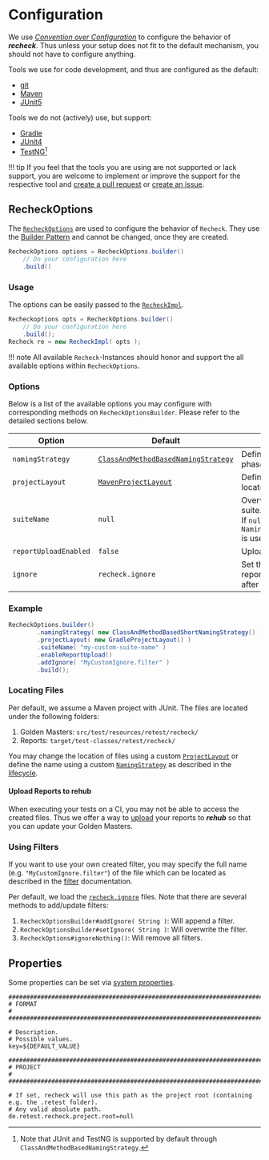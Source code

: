 # Configuration

We use [*Convention over Configuration*](https://en.wikipedia.org/wiki/Convention_over_configuration) to configure the behavior of ***recheck***. Thus unless your setup does not fit to the default mechanism, you should not have to configure anything.

Tools we use for code development, and thus are configured as the default:

- [git](https://git-scm.com)
- [Maven](https://maven.apache.org/)
- [JUnit5](https://junit.org/junit5/)

Tools we do not (actively) use, but support:

- [Gradle](https://gradle.org/)
- [JUnit4](https://junit.org/junit4/)
- [TestNG](https://testng.org)[^1]

!!! tip
    If you feel that the tools you are using are not supported or lack support, you are welcome to implement or improve the support for the respective tool and [create a pull request](https://github.com/retest/recheck/pulls) or [create an issue](https://github.com/retest/recheck/issues).

## RecheckOptions

The [`RecheckOptions`](https://github.com/retest/recheck/blob/master/src/main/java/de/retest/recheck/RecheckOptions.java) are used to configure the behavior of `Recheck`. They use the [Builder Pattern](https://en.wikipedia.org/wiki/Builder_pattern) and cannot be changed, once they are created.

```java
RecheckOptions options = RecheckOptions.builder()
    // Do your configuration here
    .build()
```

### Usage

The options can be easily passed to the [`RecheckImpl`](https://github.com/retest/recheck/blob/master/src/main/java/de/retest/recheck/RecheckImpl.java).

```java
Recheckoptions opts = RecheckOptions.builder()
    // Do your configuration here
    .build();
Recheck re = new RecheckImpl( opts );
```

!!! note
    All available `Recheck`-Instances should honor and support the all available options within `RecheckOptions`.

### Options

Below is a list of the available options you may configure with corresponding methods on `RecheckOptionsBuilder`. Please refer to the detailed sections below.

| Option                | Default                                                                                                                                                                 | Description                                                                            |
| --------------------- | ----------------------------------------------------------------------------------------------------------------------------------------------------------------------- | -------------------------------------------------------------------------------------- |
| `namingStrategy`      | [`ClassAndMethodBasedNamingStrategy`](https://github.com/retest/recheck/blob/master/src/main/java/de/retest/recheck/persistence/ClassAndMethodBasedNamingStrategy.java) | Defines the name for the phase of the [lifecycle](../introduction/usage.md).           |
| `projectLayout`       | [`MavenProjectLayout`](https://github.com/retest/recheck/blob/master/src/main/java/de/retest/recheck/persistence/MavenProjectLayout.java)                               | Defines where the files are located.                                                   |
| `suiteName`           | `null`                                                                                                                                                                  | Overwrite the name for the suite.<br>If `null`, `NamingStrategy#getSuiteName` is used. |
| `reportUploadEnabled` | `false`                                                                                                                                                                 | Upload reports to [***rehub***](https://retest.de/rehub/).                             |
| `ignore`              | `recheck.ignore`                                                                                                                                                        | Set the filter used for reporting the differences after a test phase.                  |

### Example

```java
RecheckOptions.builder()
        .namingStrategy( new ClassAndMethodBasedShortNamingStrategy() )
        .projectLayout( new GradleProjectLayout() )
        .suiteName( "my-custom-suite-name" )
        .enableReportUpload()
        .addIgnore( "MyCustomIgnore.filter" )
        .build();
```

### Locating Files

Per default, we assume a Maven project with JUnit. The files are located under the following folders:

1. Golden Masters: `src/test/resources/retest/recheck/`
2. Reports: `target/test-classes/retest/recheck/`

You may change the location of files using a custom [`ProjectLayout`](https://github.com/retest/recheck/blob/master/src/main/java/de/retest/recheck/persistence/ProjectLayout.java) or define the name using a custom [`NamingStrategy`](https://github.com/retest/recheck/blob/master/src/main/java/de/retest/recheck/persistence/NamingStrategy.java) as described in the [lifecycle](../introduction/usage.md).

#### Upload Reports to rehub

When executing your tests on a CI, you may not be able to access the created files. Thus we offer a way to [upload](../../recheck-web/tutorial/upload-test-reports-to-rehub.md) your reports to ***rehub*** so that you can update your Golden Masters.

### Using Filters

If you want to use your own created filter, you may specify the full name (e.g. `"MyCustomIgnore.filter"`) of the file which can be located as described in the [filter](filter.md) documentation. 

Per default, we load the [`recheck.ignore`](filter.md) files. Note that there are several methods to add/update filters:

1. `RecheckOptionsBuilder#addIgnore( String )`: Will append a filter.
2. `RecheckOptionsBuilder#setIgnore( String )`: Will overwrite the filter.
3. `RecheckOptions#ignoreNothing()`: Will remove all filters.

## Properties

Some properties can be set via [system properties](https://docs.oracle.com/javase/8/docs/api/java/lang/System.html#setProperty-java.lang.String-java.lang.String-).

```properties
####################################################################################################
# FORMAT                                                                                           #
####################################################################################################

# Description.
# Possible values.
key=${DEFAULT_VALUE}

####################################################################################################
# PROJECT                                                                                          #
####################################################################################################

# If set, recheck will use this path as the project root (containing e.g. the .retest folder).
# Any valid absolute path.
de.retest.recheck.project.root=null
```

[^1]: Note that JUnit and TestNG is supported by default through `ClassAndMethodBasedNamingStrategy`.
